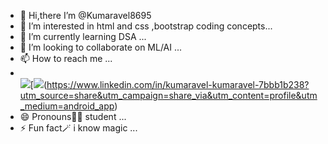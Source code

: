 - 👋 Hi,there  I’m @Kumaravel8695
- 👀 I’m interested in  html and css ,bootstrap coding concepts...
- 🌱 I’m currently learning DSA ...
- 💞️ I’m looking to collaborate on ML/AI ...
- 📫 How to reach me ...
- <br/> [<img src ="https://img.shields.io/badge/Gmail-D14836?style=for-the-badge&logo=gmail&logoColor=white"/>](chiankumaruk@gmail.com)[<img src ="https://img.shields.io/badge/LinkedIn-0077B5?style=for-the-badge&logo=linkedin&logoColor=white"/>(https://www.linkedin.com/in/kumaravel-kumaravel-7bbb1b238?utm_source=share&utm_campaign=share_via&utm_content=profile&utm_medium=android_app)
- 😄 Pronouns👨‍🎓 student ...
- ⚡ Fun fact🪄 i know magic ...

<!---
Kumaravel8695/Kumaravel8695 is a ✨ special ✨ repository because its `README.md` (this file) appears on your GitHub profile.
You can click the Preview link to take a look at your changes.
--->
